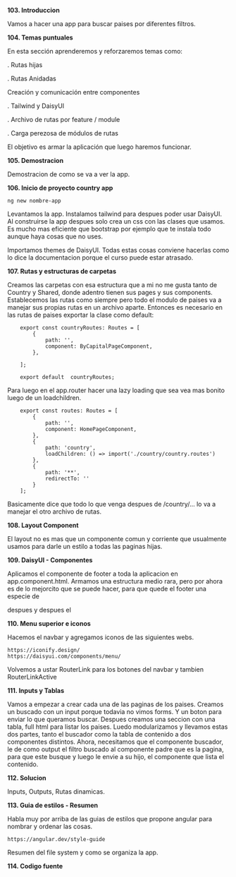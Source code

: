 **103. Introduccion**

Vamos a hacer una app para buscar paises por diferentes filtros.

**104. Temas puntuales**

En esta sección aprenderemos y reforzaremos temas como:

. Rutas hijas

. Rutas Anidadas

Creación y comunicación entre componentes

. Tailwind y DaisyUI

. Archivo de rutas por feature / module

. Carga perezosa de módulos de rutas

El objetivo es armar la aplicación que luego haremos funcionar.

**105. Demostracion**

Demostracion de como se va a ver la app. 

**106. Inicio de proyecto country app**

    ng new nombre-app

Levantamos la app. Instalamos tailwind para despues poder usar DaisyUI. Al construirse la app despues solo crea un css con las clases que usamos. Es mucho mas eficiente que bootstrap por ejemplo que te instala todo aunque haya cosas que no uses.

Importamos themes de DaisyUI. Todas estas cosas conviene hacerlas como lo dice la documentacion porque el curso puede estar atrasado.

**107. Rutas y estructuras de carpetas**

Creamos las carpetas con esa estructura que a mi no me gusta tanto de Country y Shared, donde adentro tienen sus pages y sus components. Establecemos las rutas como siempre pero todo el modulo de paises va a manejar sus propias rutas en un archivo aparte. Entonces es necesario en las rutas de paises exportar la clase como default:

        export const countryRoutes: Routes = [
            {
                path: '',
                component: ByCapitalPageComponent,
            },

        ];

        export default  countryRoutes;

Para luego en el app.router hacer una lazy loading que sea vea mas bonito luego de un loadchildren.


        export const routes: Routes = [
            {
                path: '',
                component: HomePageComponent,
            },
            {
                path: 'country',
                loadChildren: () => import('./country/country.routes')
            },
            {
                path: '**',
                redirectTo: ''
            }
        ];

Basicamente dice que todo lo que venga despues de /country/... lo va a manejar el otro archivo de rutas. 

**108. Layout Component**

El layout no es mas que un componente comun y corriente que usualmente usamos para darle un estilo a todas las paginas hijas.

**109. DaisyUI - Componentes**


Aplicamos el componente de footer a toda la aplicacion en app.component.html. Armamos una estructura medio rara, pero por ahora es de lo mejorcito que se puede hacer, para que quede el footer una especie de <main> despues <router-outlet> y despues el <app-footer>

**110. Menu superior e iconos**

Hacemos el navbar y agregamos iconos de las siguientes webs.

    https://iconify.design/
    https://daisyui.com/components/menu/

Volvemos a ustar RouterLink para los botones del navbar y tambien RouterLinkActive

**111. Inputs y Tablas**

Vamos a empezar a crear cada una de las paginas de los paises. Creamos un buscado con un input porque todavia no vimos forms. Y un boton para enviar lo que queramos buscar. Despues creamos una seccion con una tabla, full html para listar los paises. Luedo modularizamos y llevamos estas dos partes, tanto el buscador como la tabla de contenido a dos componentes distintos. Ahora, necesitamos que el componente buscador, le de como output el filtro buscado al componente padre que es la pagina, para que este busque y luego le envie a su hijo, el componente que lista el contenido. 

**112. Solucion**

Inputs, Outputs, Rutas dinamicas.


**113. Guia de estilos - Resumen**

Habla muy por arriba de las guias de estilos que propone angular para nombrar y ordenar las cosas.

    https://angular.dev/style-guide

Resumen del file system y como se organiza la app. 

**114. Codigo fuente**